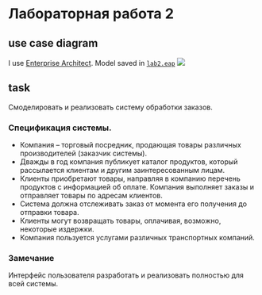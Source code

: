 # Лабораторная работа 2

## use case diagram
I use [Enterprise Architect](http://www.sparxsystems.com/products/ea). Model saved in [`lab2.eap`](https://github.com/Drapegnik/bsu/tree/master/technology/lab2/lab2.eap)
![](http://res.cloudinary.com/dzsjwgjii/image/upload/v1490050601/tp-2-1.png)

## task
Смоделировать  и реализовать систему обработки заказов.

### Спецификация системы.

* Компания – торговый посредник, продающая товары различных производителей (заказчик системы).
* Дважды в год компания публикует каталог продуктов, который рассылается клиентам и другим заинтересованным лицам.
* Клиенты приобретают товары, направляя в компанию перечень продуктов с информацией об оплате. Компания выполняет заказы и отправляет товары по адресам клиентов.
* Система должна отслеживать заказ от момента его получения до отправки товара.
* Клиенты могут возвращать товары, оплачивая, возможно, некоторые издержки.
* Компания пользуется услугами различных транспортных компаний.


### Замечание
Интерфейс пользователя разработать и реализовать полностью для всей системы.